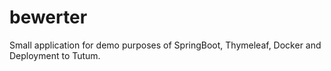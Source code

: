 # bewerter
Small application for demo purposes of SpringBoot, Thymeleaf, Docker and Deployment to Tutum.
